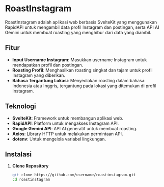 # RoastInstagram

RoastInstagram adalah aplikasi web berbasis SvelteKit yang menggunakan RapidAPI untuk mengambil data profil Instagram dan postingan, serta API AI Gemini untuk membuat roasting yang menghibur dari data yang diambil. 

## Fitur

- **Input Username Instagram**: Masukkan username Instagram untuk mendapatkan profil dan postingan.
- **Roasting Profil**: Menghasilkan roasting singkat dan tajam untuk profil Instagram yang diberikan.
- **Bahasa Tergantung Lokasi**: Menyediakan roasting dalam bahasa Indonesia atau Inggris, tergantung pada lokasi yang ditemukan di profil Instagram.

## Teknologi

- **SvelteKit**: Framework untuk membangun aplikasi web.
- **RapidAPI**: Platform untuk mengakses Instagram API.
- **Google Gemini API**: API AI generatif untuk membuat roasting.
- **Axios**: Library HTTP untuk melakukan permintaan API.
- **dotenv**: Untuk mengelola variabel lingkungan.

## Instalasi

1. **Clone Repository**
   ```bash
   git clone https://github.com/username/roastinstagram.git
   cd roastinstagram
